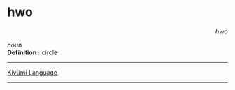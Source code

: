 
# hwo

<div align="right"><i>hwo</i></div>

*noun*  
**Definition :** circle  

---

[Kivümi Language](../README.md)

---
